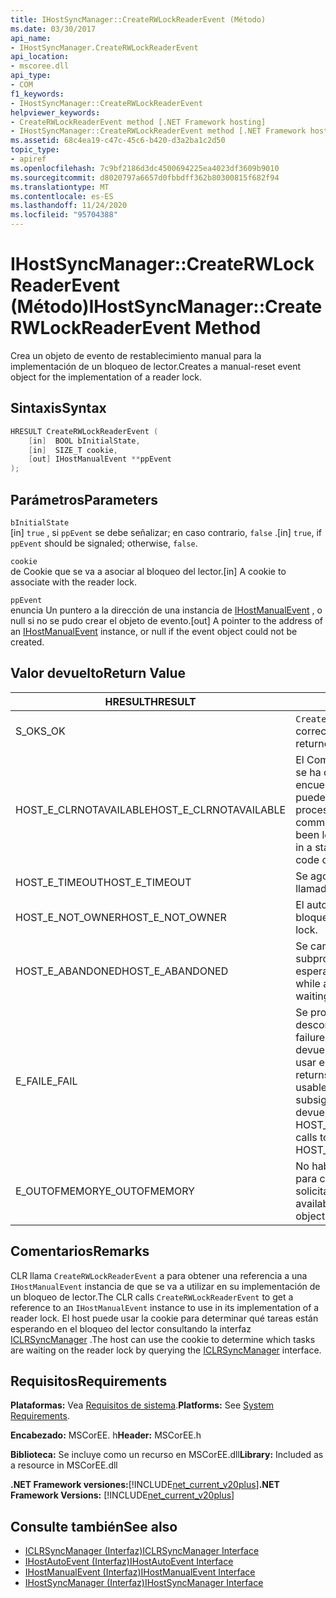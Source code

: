 ```yaml
---
title: IHostSyncManager::CreateRWLockReaderEvent (Método)
ms.date: 03/30/2017
api_name:
- IHostSyncManager.CreateRWLockReaderEvent
api_location:
- mscoree.dll
api_type:
- COM
f1_keywords:
- IHostSyncManager::CreateRWLockReaderEvent
helpviewer_keywords:
- CreateRWLockReaderEvent method [.NET Framework hosting]
- IHostSyncManager::CreateRWLockReaderEvent method [.NET Framework hosting]
ms.assetid: 68c4ea19-c47c-45c6-b420-d3a2ba1c2d50
topic_type:
- apiref
ms.openlocfilehash: 7c9bf2186d3dc4500694225ea4023df3609b9010
ms.sourcegitcommit: d8020797a6657d0fbbdff362b80300815f682f94
ms.translationtype: MT
ms.contentlocale: es-ES
ms.lasthandoff: 11/24/2020
ms.locfileid: "95704388"
---
```

# <a name="ihostsyncmanagercreaterwlockreaderevent-method"></a><span data-ttu-id="f6a2a-102">IHostSyncManager::CreateRWLockReaderEvent (Método)</span><span class="sxs-lookup"><span data-stu-id="f6a2a-102">IHostSyncManager::CreateRWLockReaderEvent Method</span></span>

<span data-ttu-id="f6a2a-103">Crea un objeto de evento de restablecimiento manual para la implementación de un bloqueo de lector.</span><span class="sxs-lookup"><span data-stu-id="f6a2a-103">Creates a manual-reset event object for the implementation of a reader lock.</span></span>  
  
## <a name="syntax"></a><span data-ttu-id="f6a2a-104">Sintaxis</span><span class="sxs-lookup"><span data-stu-id="f6a2a-104">Syntax</span></span>  
  
```cpp  
HRESULT CreateRWLockReaderEvent (  
    [in]  BOOL bInitialState,  
    [in]  SIZE_T cookie,  
    [out] IHostManualEvent **ppEvent  
);  
```  
  
## <a name="parameters"></a><span data-ttu-id="f6a2a-105">Parámetros</span><span class="sxs-lookup"><span data-stu-id="f6a2a-105">Parameters</span></span>  

 `bInitialState`  
 <span data-ttu-id="f6a2a-106">[in] `true` , si `ppEvent` se debe señalizar; en caso contrario, `false` .</span><span class="sxs-lookup"><span data-stu-id="f6a2a-106">[in] `true`, if `ppEvent` should be signaled; otherwise, `false`.</span></span>  
  
 `cookie`  
 <span data-ttu-id="f6a2a-107">de Cookie que se va a asociar al bloqueo del lector.</span><span class="sxs-lookup"><span data-stu-id="f6a2a-107">[in] A cookie to associate with the reader lock.</span></span>  
  
 `ppEvent`  
 <span data-ttu-id="f6a2a-108">enuncia Un puntero a la dirección de una instancia de [IHostManualEvent](ihostmanualevent-interface.md) , o null si no se pudo crear el objeto de evento.</span><span class="sxs-lookup"><span data-stu-id="f6a2a-108">[out] A pointer to the address of an [IHostManualEvent](ihostmanualevent-interface.md) instance, or null if the event object could not be created.</span></span>  
  
## <a name="return-value"></a><span data-ttu-id="f6a2a-109">Valor devuelto</span><span class="sxs-lookup"><span data-stu-id="f6a2a-109">Return Value</span></span>  
  
|<span data-ttu-id="f6a2a-110">HRESULT</span><span class="sxs-lookup"><span data-stu-id="f6a2a-110">HRESULT</span></span>|<span data-ttu-id="f6a2a-111">Descripción</span><span class="sxs-lookup"><span data-stu-id="f6a2a-111">Description</span></span>|  
|-------------|-----------------|  
|<span data-ttu-id="f6a2a-112">S_OK</span><span class="sxs-lookup"><span data-stu-id="f6a2a-112">S_OK</span></span>|<span data-ttu-id="f6a2a-113">`CreateRWLockReaderEvent` se devolvió correctamente.</span><span class="sxs-lookup"><span data-stu-id="f6a2a-113">`CreateRWLockReaderEvent` returned successfully.</span></span>|  
|<span data-ttu-id="f6a2a-114">HOST_E_CLRNOTAVAILABLE</span><span class="sxs-lookup"><span data-stu-id="f6a2a-114">HOST_E_CLRNOTAVAILABLE</span></span>|<span data-ttu-id="f6a2a-115">El Common Language Runtime (CLR) no se ha cargado en un proceso o el CLR se encuentra en un estado en el que no puede ejecutar código administrado ni procesar la llamada correctamente.</span><span class="sxs-lookup"><span data-stu-id="f6a2a-115">The common language runtime (CLR) has not been loaded into a process, or the CLR is in a state in which it cannot run managed code or process the call successfully.</span></span>|  
|<span data-ttu-id="f6a2a-116">HOST_E_TIMEOUT</span><span class="sxs-lookup"><span data-stu-id="f6a2a-116">HOST_E_TIMEOUT</span></span>|<span data-ttu-id="f6a2a-117">Se agotó el tiempo de espera de la llamada.</span><span class="sxs-lookup"><span data-stu-id="f6a2a-117">The call timed out.</span></span>|  
|<span data-ttu-id="f6a2a-118">HOST_E_NOT_OWNER</span><span class="sxs-lookup"><span data-stu-id="f6a2a-118">HOST_E_NOT_OWNER</span></span>|<span data-ttu-id="f6a2a-119">El autor de la llamada no posee el bloqueo.</span><span class="sxs-lookup"><span data-stu-id="f6a2a-119">The caller does not own the lock.</span></span>|  
|<span data-ttu-id="f6a2a-120">HOST_E_ABANDONED</span><span class="sxs-lookup"><span data-stu-id="f6a2a-120">HOST_E_ABANDONED</span></span>|<span data-ttu-id="f6a2a-121">Se canceló un evento mientras un subproceso o fibra bloqueados estaba esperando en él.</span><span class="sxs-lookup"><span data-stu-id="f6a2a-121">An event was canceled while a blocked thread or fiber was waiting on it.</span></span>|  
|<span data-ttu-id="f6a2a-122">E_FAIL</span><span class="sxs-lookup"><span data-stu-id="f6a2a-122">E_FAIL</span></span>|<span data-ttu-id="f6a2a-123">Se produjo un error grave desconocido.</span><span class="sxs-lookup"><span data-stu-id="f6a2a-123">An unknown catastrophic failure occurred.</span></span> <span data-ttu-id="f6a2a-124">Cuando un método devuelve E_FAIL, CLR ya no se puede usar en el proceso.</span><span class="sxs-lookup"><span data-stu-id="f6a2a-124">When a method returns E_FAIL, the CLR is no longer usable within the process.</span></span> <span data-ttu-id="f6a2a-125">Las llamadas subsiguientes a métodos de hospedaje devuelven HOST_E_CLRNOTAVAILABLE.</span><span class="sxs-lookup"><span data-stu-id="f6a2a-125">Subsequent calls to hosting methods return HOST_E_CLRNOTAVAILABLE.</span></span>|  
|<span data-ttu-id="f6a2a-126">E_OUTOFMEMORY</span><span class="sxs-lookup"><span data-stu-id="f6a2a-126">E_OUTOFMEMORY</span></span>|<span data-ttu-id="f6a2a-127">No había suficiente memoria disponible para crear el objeto de evento solicitado.</span><span class="sxs-lookup"><span data-stu-id="f6a2a-127">Not enough memory was available to create the requested event object.</span></span>|  
  
## <a name="remarks"></a><span data-ttu-id="f6a2a-128">Comentarios</span><span class="sxs-lookup"><span data-stu-id="f6a2a-128">Remarks</span></span>  

 <span data-ttu-id="f6a2a-129">CLR llama `CreateRWLockReaderEvent` a para obtener una referencia a una `IHostManualEvent` instancia de que se va a utilizar en su implementación de un bloqueo de lector.</span><span class="sxs-lookup"><span data-stu-id="f6a2a-129">The CLR calls `CreateRWLockReaderEvent` to get a reference to an `IHostManualEvent` instance to use in its implementation of a reader lock.</span></span> <span data-ttu-id="f6a2a-130">El host puede usar la cookie para determinar qué tareas están esperando en el bloqueo del lector consultando la interfaz [ICLRSyncManager](iclrsyncmanager-interface.md) .</span><span class="sxs-lookup"><span data-stu-id="f6a2a-130">The host can use the cookie to determine which tasks are waiting on the reader lock by querying the [ICLRSyncManager](iclrsyncmanager-interface.md) interface.</span></span>  
  
## <a name="requirements"></a><span data-ttu-id="f6a2a-131">Requisitos</span><span class="sxs-lookup"><span data-stu-id="f6a2a-131">Requirements</span></span>  

 <span data-ttu-id="f6a2a-132">**Plataformas:** Vea [Requisitos de sistema](../../get-started/system-requirements.md).</span><span class="sxs-lookup"><span data-stu-id="f6a2a-132">**Platforms:** See [System Requirements](../../get-started/system-requirements.md).</span></span>  
  
 <span data-ttu-id="f6a2a-133">**Encabezado:** MSCorEE. h</span><span class="sxs-lookup"><span data-stu-id="f6a2a-133">**Header:** MSCorEE.h</span></span>  
  
 <span data-ttu-id="f6a2a-134">**Biblioteca:** Se incluye como un recurso en MSCorEE.dll</span><span class="sxs-lookup"><span data-stu-id="f6a2a-134">**Library:** Included as a resource in MSCorEE.dll</span></span>  
  
 <span data-ttu-id="f6a2a-135">**.NET Framework versiones:**[!INCLUDE[net_current_v20plus](../../../../includes/net-current-v20plus-md.md)]</span><span class="sxs-lookup"><span data-stu-id="f6a2a-135">**.NET Framework Versions:** [!INCLUDE[net_current_v20plus](../../../../includes/net-current-v20plus-md.md)]</span></span>  
  
## <a name="see-also"></a><span data-ttu-id="f6a2a-136">Consulte también</span><span class="sxs-lookup"><span data-stu-id="f6a2a-136">See also</span></span>

- [<span data-ttu-id="f6a2a-137">ICLRSyncManager (Interfaz)</span><span class="sxs-lookup"><span data-stu-id="f6a2a-137">ICLRSyncManager Interface</span></span>](iclrsyncmanager-interface.md)
- [<span data-ttu-id="f6a2a-138">IHostAutoEvent (Interfaz)</span><span class="sxs-lookup"><span data-stu-id="f6a2a-138">IHostAutoEvent Interface</span></span>](ihostautoevent-interface.md)
- [<span data-ttu-id="f6a2a-139">IHostManualEvent (Interfaz)</span><span class="sxs-lookup"><span data-stu-id="f6a2a-139">IHostManualEvent Interface</span></span>](ihostmanualevent-interface.md)
- [<span data-ttu-id="f6a2a-140">IHostSyncManager (Interfaz)</span><span class="sxs-lookup"><span data-stu-id="f6a2a-140">IHostSyncManager Interface</span></span>](ihostsyncmanager-interface.md)
